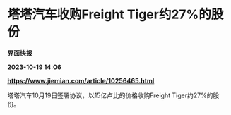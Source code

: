 # 塔塔汽车收购Freight Tiger约27%的股份
**界面快报**

**2023-10-19 14:06**

**https://www.jiemian.com/article/10256465.html**

塔塔汽车10月19日签署协议，以15亿卢比的价格收购Freight Tiger约27%的股份。